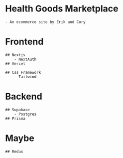 # Health Goods Marketplace
    - An ecommerce site by Erik and Cory
    
# Frontend
    ## Nextjs
        - NextAuth
    ## Vercel

    ## Css Framework 
        - Tailwind
# Backend
    ## Supabase
        - Postgres
    ## Prisma

# Maybe
    ## Redux
